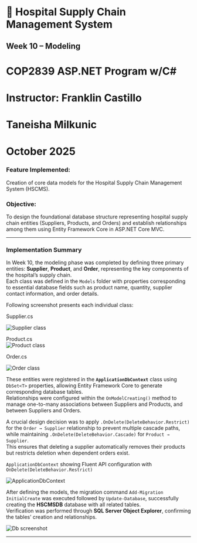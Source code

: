 # 🏥 Hospital Supply Chain Management System  
## Week 10 – Modeling

# COP2839 ASP.NET Program w/C#
# Instructor: Franklin Castillo 
# Taneisha Milkunic
# October 2025

### **Feature Implemented:**  
Creation of core data models for the Hospital Supply Chain Management System (HSCMS).

### **Objective:**  
To design the foundational database structure representing hospital supply chain entities (Suppliers, Products, and Orders) and establish relationships among them using Entity Framework Core in ASP.NET Core MVC.

---

### **Implementation Summary**

In Week 10, the modeling phase was completed by defining three primary entities: **Supplier**, **Product**, and **Order**, representing the key components of the hospital’s supply chain.  
Each class was defined in the `Models` folder with properties corresponding to essential database fields such as product name, quantity, supplier contact information, and order details.  

Following screenshot presents each individual class:

Supplier.cs <br>

![Supplier class](Supplier-class.png)

Product.cs <br>
![Product class](Product-class.png)

Order.cs <br>

![Order class](Order-class.png)


These entities were registered in the **`ApplicationDbContext`** class using `DbSet<T>` properties, allowing Entity Framework Core to generate corresponding database tables.  
Relationships were configured within the `OnModelCreating()` method to manage one-to-many associations between Suppliers and Products, and between Suppliers and Orders.  

A crucial design decision was to apply `.OnDelete(DeleteBehavior.Restrict)` for the `Order → Supplier` relationship to prevent multiple cascade paths, while maintaining `.OnDelete(DeleteBehavior.Cascade)` for `Product → Supplier`.  
This ensures that deleting a supplier automatically removes their products but restricts deletion when dependent orders exist.  

`ApplicationDbContext` showing Fluent API configuration with `OnDelete(DeleteBehavior.Restrict)`

![ApplicationDbContext](ApplicationDbContext.png)

After defining the models, the migration command `Add-Migration InitialCreate` was executed followed by `Update-Database`, successfully creating the **HSCMSDB** database with all related tables.  
Verification was performed through **SQL Server Object Explorer**, confirming the tables’ creation and relationships.

![Db screenshot](image-4.png)

---



